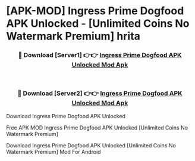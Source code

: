 # [APK-MOD] Ingress Prime Dogfood APK Unlocked - [Unlimited Coins No Watermark Premium] hrita



<div align="center">
<h3>🔴 Download [Server1] 👉👉 <a href="https://momento.my/?title=Ingress_Prime_Dogfood_APK_Unlocked">Ingress Prime Dogfood APK Unlocked Mod Apk</a></h3><br>

<h3>🔴 Download [Server2] 👉👉 <a href="https://momento.my/?title=Ingress_Prime_Dogfood_APK_Unlocked">Ingress Prime Dogfood APK Unlocked Mod Apk</a></h3>
</div>



Download Ingress Prime Dogfood APK Unlocked 

Free APK MOD Ingress Prime Dogfood APK Unlocked [Unlimited Coins No Watermark Premium]

Download Ingress Prime Dogfood APK Unlocked [Unlimited Coins No Watermark Premium] Mod For Android
